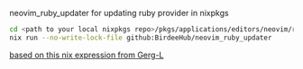 neovim_ruby_updater for updating ruby provider in nixpkgs
```bash
cd <path to your local nixpkgs repo>/pkgs/applications/editors/neovim/ruby_provider && \
nix run --no-write-lock-file github:BirdeeHub/neovim_ruby_updater 
```
[based on this nix expression from Gerg-L](https://github.com/Gerg-L/mnw/blob/c7b289f3f5a31b6e744be37d83fc231816621231/ruby_provider/update.nix)
